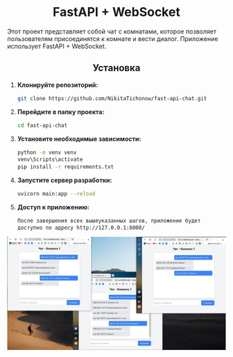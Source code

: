 <h1 align="center">FastAPI + WebSocket</h1>
Этот проект представляет собой чат с комнатами, которое позволяет пользователям присоединятся к комнате и вести диалог. Приложение использует FastAPI + WebSocket. 

<h2 align="center">Установка</h2>

1. **Клонируйте репозиторий:**
    ```bash
    git clone https://github.com/NikitaTichonow/fast-api-chat.git

2. **Перейдите в папку проекта:**
    ```bash
    cd fast-api-chat

3. **Установите необходимые зависимости:**
     ```bash
    python -m venv venv
    venv\Scripts\activate    
    pip install -r requirements.txt
   

6. **Запустите сервер разработки:**
    ```bash
    uvicorn main:app --reload 
    
7. **Доступ к приложению:**
    ```
    После завершения всех вышеуказанных шагов, приложение будет доступно по адресу http://127.0.0.1:8000/

<p align="center">
  <img src="image/img1.jpg" width="650">
</p>
